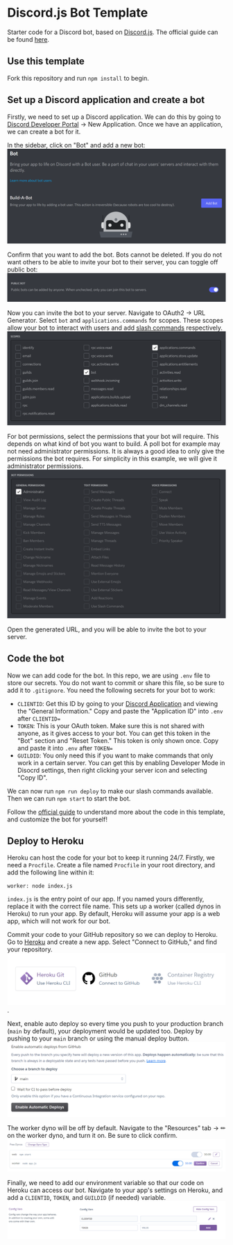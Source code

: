 # Discord.js Bot Template

Starter code for a Discord bot, based on [Discord.js](https://discord.js.org/#/). The official guide can be found [here](https://discordjs.guide/).

## Use this template

Fork this repository and run `npm install` to begin.

## Set up a Discord application and create a bot

Firstly, we need to set up a Discord application. We can do this by going to [Discord Developer Portal](https://discord.com/developers/applications) -> New Application. Once we have an application, we can create a bot for it.

In the sidebar, click on "Bot" and add a new bot:
![Buil-a-bot](img/buildabot.png)

Confirm that you want to add the bot. Bots cannot be deleted. If you do not want others to be able to invite your bot to their server, you can toggle off public bot: ![private-bot](img/privatebot.png)

Now you can invite the bot to your server. Navigate to OAuth2 -> URL Generator. Select `bot` and `applications.commands` for scopes. These scopes allow your bot to interact with users and add [slash commands](https://support.discord.com/hc/en-us/articles/1500000368501-Slash-Commands-FAQ) respectively.
![scopes](img/scopes.png)

For bot permissions, select the permissions that your bot will require. This depends on what kind of bot you want to build. A poll bot for example may not need administrator permissions. It is always a good idea to only give the permissions the bot requires. For simplicity in this example, we will give it administrator permissions.
![permissions](img/permissions.png)

Open the generated URL, and you will be able to invite the bot to your server.

## Code the bot

Now we can add code for the bot. In this repo, we are using `.env` file to store our secrets. You do not want to commit or share this file, so be sure to add it to `.gitignore`. You need the following secrets for your bot to work:

- `CLIENTID`: Get this ID by going to your [Discord Application](https://discord.com/developers/applications/) and viewing the "General Information." Copy and paste the "Application ID" into `.env` after `CLIENTID=`
- `TOKEN`: This is your OAuth token. Make sure this is not shared with anyone, as it gives access to your bot. You can get this token in the "Bot" section and "Reset Token." This token is only shown once. Copy and paste it into `.env` after `TOKEN=`
- `GUILDID`: You only need this if you want to make commands that only work in a certain server. You can get this by enabling Developer Mode in Disocrd settings, then right clicking your server icon and selecting "Copy ID".

We can now run `npm run deploy` to make our slash commands available. Then we can run `npm start` to start the bot.

Follow the [official guide](https://discordjs.guide/creating-your-bot/#resulting-code) to understand more about the code in this template, and customize the bot for yourself!

## Deploy to Heroku

Heroku can host the code for your bot to keep it running 24/7. Firstly, we need a `Procfile`. Create a file named `Procfile` in your root directory, and add the following line within it:

```profile
worker: node index.js
```

`index.js` is the entry point of our app. If you named yours differently, replace it with the correct file name. This sets up a worker (called dynos in Heroku) to run your app. By default, Heroku will assume your app is a web app, which will not work for our bot.

Commit your code to your GitHub repository so we can deploy to Heroku. Go to [Heroku](https://www.heroku.com/) and create a new app. Select "Connect to GitHub," and find your repository.
![Heroku connect to GitHub](img/herokugh.png).

Next, enable auto deploy so every time you push to your production branch (`main` by default), your deployment would be updated too. Deploy by pushing to your `main` branch or using the manual deploy button.
![Auto deploy](img/autodeploy.png)

The worker dyno will be off by default. Navigate to the "Resources" tab -> ✏ on the worker dyno, and turn it on. Be sure to click confirm.
![Worker Dyno](img/workerdyno.png)

Finally, we need to add our environment variable so that our code on Heroku can access our bot. Navigate to your app's settings on Heroku, and add a `CLIENTID`, `TOKEN`, and `GUILDID` (if needed) variable.
![Config Vars](img/configvars.png)
